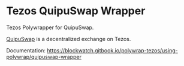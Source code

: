 # Tezos QuipuSwap Wrapper

Tezos Polywrapper for QuipuSwap.

[QuipuSwap](https://quipuswap.com) is a decentralized exchange on Tezos.

Documentation: https://blockwatch.gitbook.io/polywrap-tezos/using-polywrap/quipuswap-wrapper